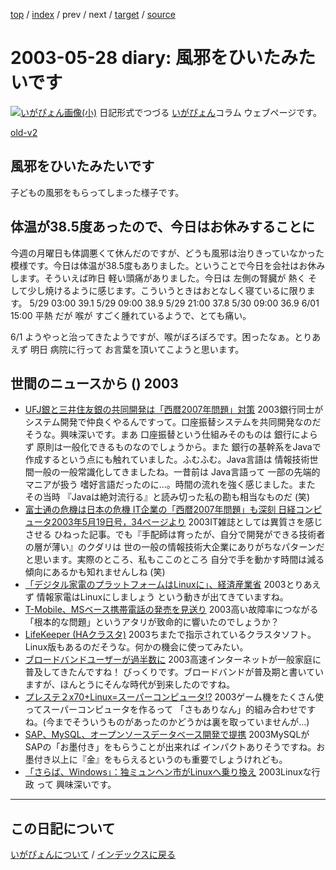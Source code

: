 [top](https://igapyon.github.io/diary/) 
 / [index](https://igapyon.github.io/diary/2003/index.html) 
 / prev 
 / next 
 / [target](https://igapyon.github.io/diary/2003/ig030528.html) 
 / [source](https://github.com/igapyon/diary/blob/gh-pages/2003/ig030528.html.src.md) 

2003-05-28 diary: 風邪をひいたみたいです
=====================================================================================================
[![いがぴょん画像(小)](https://igapyon.github.io/diary/images/iga200306s.jpg "いがぴょん")](https://igapyon.github.io/diary/memo/memoigapyon.html) 日記形式でつづる [いがぴょん](https://igapyon.github.io/diary/memo/memoigapyon.html)コラム ウェブページです。

[old-v2](ig030528-orig.html)

## 風邪をひいたみたいです

子どもの風邪をもらってしまった様子です。


## 体温が38.5度あったので、今日はお休みすることに

今週の月曜日も体調悪くて休んだのですが、どうも風邪は治りきっていなかった模様です。今日は体温が38.5度もありました。ということで今日を会社はお休みします。そういえば昨日 軽い頭痛がありました。今日は 左側の腎臓が 熱く そして少し焼けるように感じます。こういうときはおとなしく寝ているに限ります。
5/29 03:00 39.1
5/29 09:00 38.9
5/29 21:00 37.8
5/30 09:00 36.9
6/01 15:00 平熱 だが 喉が すごく腫れているようで、とても痛い。

6/1 ようやっと治ってきたようですが、喉がぼろぼろです。困ったなぁ。とりあえず 明日 病院に行って お言葉を頂いてこようと思います。

## 世間のニュースから () 2003

* [UFJ銀と三井住友銀の共同開発は「西暦2007年問題」対策](http://biz-inno.nikkeibp.co.jp/conduct/article20030520.shtml)  2003銀行同士がシステム開発で仲良くやるんですって。口座振替システムを共同開発なのだそうな。興味深いです。まあ 口座振替という仕組みそのものは 銀行によらず 原則は一般化できるものなのでしょうから。また 銀行の基幹系をJavaで作成するという点にも触れていました。ふむふむ。Java言語は 情報技術世間一般の一般常識化してきましたね。一昔前は Java言語って 一部の先端的マニアが扱う 嗜好言語だったのに…。時間の流れを強く感じました。また その当時 『Javaは絶対流行る』と読み切った私の勘も相当なものだ (笑)
* [富士通の危機は日本の危機 IT企業の「西暦2007年問題」も深刻 日経コンピュータ2003年5月19日号，34ページより](http://itpro.nikkeibp.co.jp/free/NC/yajima/20030515/1/)  2003IT雑誌としては異質さを感じさせる ひねった記事。でも『手配師は育ったが、自分で開発ができる技術者の層が薄い』のクダリは 世の一般の情報技術大企業にありがちなパターンだと思います。実際のところ、私もここのところ 自分で手を動かす時間は減る傾向にあるかも知れませんしね (笑)
* [「デジタル家電のプラットフォームはLinuxに」、経済産業省](http://biztech.nikkeibp.co.jp/wcs/leaf/CID/onair/biztech/elec/248481)  2003とりあえず 情報家電はLinuxにしましょう という動きが出てきていますね。
* [T-Mobile、MSベース携帯電話の発売を見送り](http://www.zdnet.co.jp/news/0305/16/xert_tmobile.html)  2003高い故障率につながる「根本的な問題」というアタリが致命的に響いたのでしょうか？
* [LifeKeeper (HAクラスタ)](http://www.10art-ni.co.jp/product/lifekeeper/)  2003ちまたで指示されているクラスタソフト。Linux版もあるのだそうな。何かの機会に使ってみたい。
* [ブロードバンドユーザーが過半数に](http://www.zdnet.co.jp/news/0305/26/njbt_06.html)  2003高速インターネットが一般家庭に普及してきたんですね！ びっくりです。ブロードバンドが普及期と書いていますが、ほんとうにそんな時代が到来したのですね。
* [プレステ２x70+Linux=スーパーコンピュータ!?](http://japan.cnet.com/news/media/story/0,2000047715,20054731,00.htm)  2003ゲーム機をたくさん使ってスーパーコンピュータを作るって 「さもありなん」的組み合わせですね。(今までそういうものがあったのかどうかは裏を取っていませんが…)
* [SAP、MySQL、オープンソースデータベース開発で提携](http://japan.cnet.com/svc/rss?id=1261.47623.54730)  2003MySQLがSAPの「お墨付き」をもらうことが出来れば インパクトありそうですね。お墨付き以上に『金』をもらえるというのも重要でしょうけれども。
* [「さらば、Windows」：独ミュンヘン市がLinuxへ乗り換え](http://japan.cnet.com/news/ent/story/0,2000047623,20054741,00.htm)  2003Linuxな行政 って 興味深いです。


----------------------------------------------------------------------------------------------------

## この日記について
[いがぴょんについて](https://igapyon.github.io/diary/memo/memoigapyon.html) / [インデックスに戻る](https://igapyon.github.io/diary/idxall.html)
